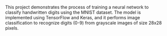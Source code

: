 This project demonstrates the process of training a neural network to classify handwritten digits using the MNIST dataset. The model is implemented using TensorFlow and Keras, and it performs image classification to recognize digits (0-9) from grayscale images of size 28x28 pixels.
